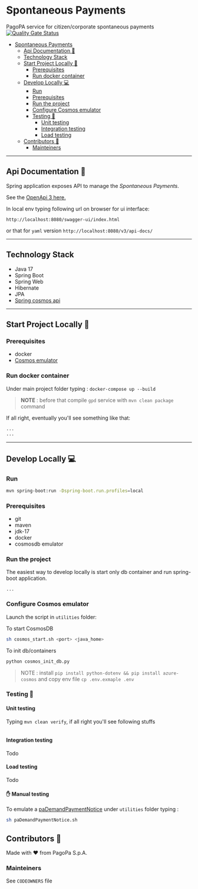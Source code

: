 # Spontaneous Payments

PagoPA service for citizen/corporate spontaneous payments
[![Quality Gate Status](https://sonarcloud.io/api/project_badges/measure?project=pagopa_pagopa-api-config&metric=alert_status)](https://sonarcloud.io/project/overview?id=pagopa_pagopa-spontaneous-payments)

- [Spontaneous Payments](#spontaneous-payments)
    * [Api Documentation 📖](#api-documentation---)
    * [Technology Stack](#technology-stack)
    * [Start Project Locally 🚀](#start-project-locally---)
        + [Prerequisites](#prerequisites)
        + [Run docker container](#run-docker-container)
    * [Develop Locally 💻](#develop-locally---)
        + [Run](#run)
        + [Prerequisites](#prerequisites-1)
        + [Run the project](#run-the-project)
        + [Configure Cosmos emulator](#configure-cosmos-emulator)
        + [Testing 🧪](#testing---)
            - [Unit testing](#unit-testing)
            - [Integration testing](#integration-testing)
            - [Load testing](#load-testing)
    * [Contributors 👥](#contributors---)
        + [Mainteiners](#mainteiners)

---

## Api Documentation 📖

Spring application exposes API to manage the _Spontaneous Payments_.

See
the [OpenApi 3 here.](https://editor.swagger.io/?url=https://raw.githubusercontent.com/pagopa/pagopa-spontaneous-payments/main/openapi/openapi.json)

In local env typing following url on browser for ui interface:

```
http://localhost:8080/swagger-ui/index.html

```
or that for `yaml` version
```http://localhost:8080/v3/api-docs/```

---

## Technology Stack
- Java 17
- Spring Boot
- Spring Web
- Hibernate
- JPA
- [Spring cosmos api](https://docs.microsoft.com/it-it/azure/cosmos-db/sql/sql-api-spring-data-sdk-samples)
---

## Start Project Locally 🚀

### Prerequisites
- docker
- [Cosmos emulator](https://docs.microsoft.com/it-it/azure/cosmos-db/linux-emulator?tabs=sql-api%2Cssl-netstd21)

### Run docker container

Under main project folder typing :
`docker-compose up --build`
>**NOTE** : before that compile `gpd` service with `mvn clean package` command

If all right, eventually you'll see something like that:
```sh
...
...
```

---

## Develop Locally 💻

### Run

```sh
mvn spring-boot:run -Dspring-boot.run.profiles=local
```

### Prerequisites
- git
- maven
- jdk-17
- docker
- cosmosdb emulator

### Run the project
The easiest way to develop locally is start only db container and run spring-boot application.
```
...
```

### Configure Cosmos emulator
Launch the script in `utilities` folder:


To start CosmosDB
```sh
sh cosmos_start.sh <port> <java_home>
```

To init db/containers
```py
python cosmos_init_db.py
```
> NOTE : install `pip install python-dotenv && pip install azure-cosmos` and copy env file `cp .env.exmaple .env`

### Testing 🧪

#### Unit testing

Typing `mvn clean verify`, if all right you'll see following stuffs

```sh

```

#### Integration testing

Todo

#### Load testing
Todo

#### ✋ Manual testing

To emulate a [paDemandPaymentNotice](https://pagopa.atlassian.net/wiki/spaces/PAG/pages/450626532/paDemandPaymentNotice) under `utilities` folder typing :

```sh
sh paDemandPaymentNotice.sh
```

## Contributors 👥
Made with ❤️ from PagoPa S.p.A.

### Mainteiners
See `CODEOWNERS` file


